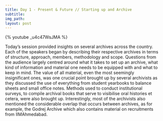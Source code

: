 ```yaml
---
title: Day 1 - Present & Future // Starting up and Archive
subtitle:
img_path: 
layout: post
---
```


{% youtube _u4c47WsJMA %}

Today’s session provided insights on several archives across the country. Each of the speakers began by describing their respective archives in terms of structure, approach, members, methodology and scope. Questions from the audience largely centred around what it takes to set up an archive, what kind of information and material one needs to be equipped with and what to keep in mind. The value of all material, even the most seemingly insignificant ones, was one crucial point brought up by several archivists as they discussed the use of everything from student yearbooks to balance sheets and small office notes. Methods used to conduct institutional surveys, to compile archival books that serve to visibilise oral histories et cetera, were also brought up. Interestingly, most of the archivists also mentioned the considerable overlap that occurs between archives, as for example, the Godrej Archive which also contains material on recruitments from IIMAhmedabad.


